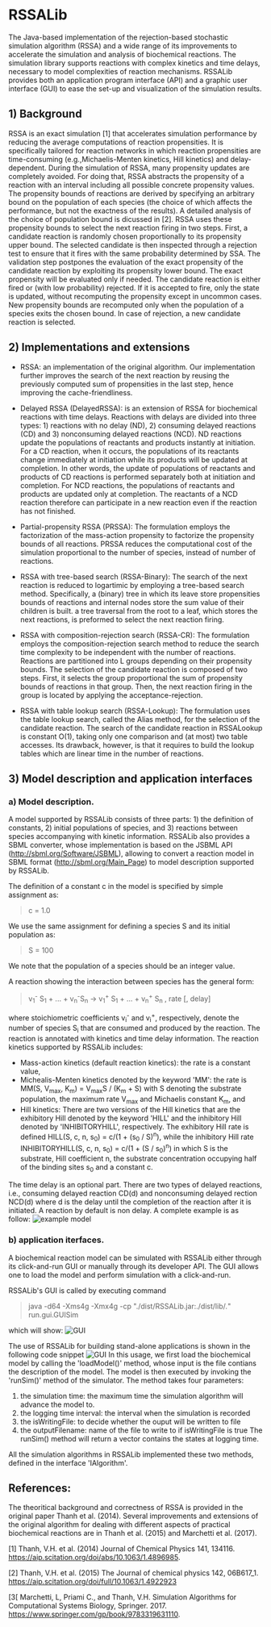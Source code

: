 # RSSALib
The Java-based implementation of the rejection-based stochastic simulation algorithm (RSSA) and a wide range of its improvements to accelerate the simulation and analysis of biochemical reactions. The simulation library supports reactions with complex kinetics and time delays, necessary to model complexities of reaction mechanisms. RSSALib provides both an application program interface (API) and a graphic user interface (GUI) to ease the set-up and visualization of the simulation results. 

## 1) Background
RSSA is an exact simulation [1] that accelerates simulation performance by reducing the average computations of reaction propensities. It is specifically tailored for reaction networks in which reaction propensities are time-consuming (e.g.,Michaelis-Menten kinetics, Hill kinetics) and delay-dependent. During the simulation of RSSA, many propensity updates are completely avoided. For doing that, RSSA abstracts the propensity of a reaction with an interval including all possible concrete propensity values. The propensity bounds of reactions are derived by specifying an arbitrary bound on the population of each species (the choice of which affects the performance, but not the exactness of the results). A detailed analysis of the choice of population bound is dicussed in [2]. RSSA uses these propensity bounds to select the next reaction firing in two steps. First, a candidate reaction is randomly chosen proportionally to its propensity upper bound. The selected candidate is then inspected through a rejection test to ensure that it fires with the same probability determined by SSA. The validation step postpones the evaluation of the exact propensity of the candidate reaction by exploiting its propensity lower bound. The exact propensity will be evaluated only if needed. The candidate reaction is either fired or (with low probability) rejected. If it is accepted to fire, only the state is updated, without recomputing the propensity except in uncommon cases. New propensity bounds are recomputed only when the population of a species exits the chosen bound. In case of rejection, a new candidate reaction is selected. 

## 2) Implementations and extensions
* RSSA: an implementation of the original algorithm. Our implementation further improves the search of the next reaction by reusing the previously computed sum of propensities in the last step, hence improving the cache-friendliness.

* Delayed RSSA (DelayedRSSA): is an extension of RSSA for biochemical reactions with time delays. Reactions with delays are divided into three types: 1) reactions with no delay (ND), 2) consuming delayed reactions (CD) and 3) nonconsuming delayed reactions (NCD). ND reactions update the populations of reactants and products instantly at initiation. For a CD reaction, when it occurs, the populations of its reactants change immediately at initiation while its products will be updated at completion. In other words, the update of populations of reactants and products of CD reactions is performed separately both at initiation and completion. For NCD reactions, the populations of reactants and products are updated only at completion. The reactants of a NCD reaction therefore can participate in a new reaction even if the reaction has not finished.

* Partial-propensity RSSA (PRSSA): The formulation employs the factorization of the mass-action propensity to factorize the propensity bounds of all reactions. PRSSA reduces the computational cost of the simulation proportional to the number of species, instead of number of reactions. 

* RSSA with tree-based search (RSSA-Binary): The search of the next reaction is reduced to logartimic by employing a tree-based search method. Specifically, a (binary) tree in which its leave store propensities bounds of reactions and internal nodes store the sum value of their children is built. a tree traversal from the root to a leaf, which stores the next reactions, is preformed to select the next reaction firing. 

* RSSA with composition-rejection search (RSSA-CR): The formulation employs the composition-rejection search method to reduce the search time complexity to be independent with the number of reactions. Reactions are partitioned into L groups  depending on their propensity bounds. The selection of the candidate reaction is composed of two steps. First, it selects the group proportional the sum of propensity bounds of reactions in that group. Then, the next reaction firing in the group is located by applying the acceptance-rejection. 

* RSSA with table lookup search (RSSA-Lookup): The formulation uses the table lookup search, called the Alias method, for the selection of the candidate reaction. The search of the candidate reaction in RSSALookup is constant O(1), taking only one comparison and (at most) two table accesses. Its drawback, however, is that it requires to build the lookup tables which are linear time in the number of reactions.

## 3) Model description and application interfaces
### a) Model description. 
A model supported by RSSALib consists of three parts: 1) the definition of constants, 2) initial populations of species, and 3) reactions between species accompanying with kinetic information. RSSALib also provides a SBML converter, whose implementation is based on the JSBML API (http://sbml.org/Software/JSBML), allowing to convert a reaction model in SBML format (http://sbml.org/Main_Page) to model description supported by RSSALib. 

The definition of a constant c in the model is specified by simple assignment as: 
> c = 1.0

We use the same assignment for defining a species S and its initial population as:
> S = 100

We note that the population of a species should be an integer value. 

A reaction showing the interaction between species has the general form:
> v<sub>1</sub><sup>-</sup> S<sub>1</sub> + ... + v<sub>n</sub><sup>-</sup>S<sub>n</sub> -> v<sub>1</sub><sup>+</sup> S<sub>1</sub> + ... + v<sub>n</sub><sup>+</sup> S<sub>n</sub> , rate [, delay]

where stoichiometric coefficients v<sub>i</sub><sup>-</sup> and v<sub>i</sub><sup>+</sup>, respectively, denote the number of species S<sub>i</sub> that are consumed and produced by the reaction. The reaction is annotated with kinetics and time delay information. The reaction kinetics supported by RSSALib includes:

- Mass-action kinetics (default reaction kinetics): the rate is a constant value,
- Michealis-Menten kinetics denoted by the keyword 'MM': the rate is MM(S, V<sub>max</sub>, K<sub>m</sub>) = V<sub>max</sub>S / (K<sub>m</sub> + S) with S denoting the substrate population, the maximum rate V<sub>max</sub> and Michaelis constant K<sub>m</sub>, and
- Hill kinetics: There are two versions of the Hill kinetics that are the exhibitory Hill denoted by the keyword 'HILL' and the inhibitory Hill denoted by 'INHIBITORYHILL', respectively. The exhibitory Hill rate is defined HILL(S, c, n, s<sub>0</sub>) = c/(1 + (s<sub>0</sub> / S)<sup>n</sup>), while the inhibitory Hill rate INHIBITORYHILL(S, c, n, s<sub>0</sub>) = c/(1 + (S / s<sub>0</sub>)<sup>n</sup>) in which S is the substrate, Hill coefficient n, the substrate concentration occupying half of the binding sites s<sub>0</sub> and a constant c.

The time delay is an optional part. There are two types of delayed reactions, i.e., consuming delayed reaction CD(d) and nonconsuming delayed rection NCD(d) where d is the delay until the completion of the reaction after it is initiated. A reaction by default is non delay. A complete example is as follow:
![example model](figs/model_template.gif)

### b) application iterfaces.
A biochemical reaction model can be simulated with RSSALib either through its click-and-run GUI or manually through its developer API. The GUI allows one to load the model and perform simulation with a click-and-run. 

RSSALib's GUI is called by executing command
> java -d64 -Xms4g -Xmx4g -cp "./dist/RSSALib.jar:./dist/lib/*.*" run.gui.GUISim

which will show:
![GUI ](figs/gui_rssa.gif)

The use of RSSALib for building stand-alone applications is shown in the following code snippet
![GUI ](figs/api_rssa.gif)
In this usage, we first load the biochemical model by calling the 'loadModel()' method, whose input is the file contians the description of the model. The model is then executed by invoking the 'runSim()' method of the simulator. The method takes four parameters: 
 1. the simulation time: the maximum time the simulation algorithm will advance the model to.
 2. the logging time interval: the interval when the simulation is recorded
 3. the isWritingFile: to decide whether the ouput will be written to file
 4. the outputFilename: name of the file to write to if isWritingFile is true
The runSim() method will return a vector contains the states at logging time. 

All the simulation algorithms in RSSALib implemented these two methods, defined in the interface 'IAlgorithm'.

## References:

The theoritical background and correctness of RSSA is provided in the original paper Thanh et al. (2014). Several improvements and extensions of the original algorithm for dealing with different aspects of practical biochemical reactions are in Thanh et al. (2015) and Marchetti et al. (2017).

[1] Thanh, V.H. et al. (2014) Journal of Chemical Physics 141, 134116. https://aip.scitation.org/doi/abs/10.1063/1.4896985.

[2] Thanh, V.H. et al. (2015) The Journal of chemical physics 142, 06B617_1. https://aip.scitation.org/doi/full/10.1063/1.4922923

[3[ Marchetti, L, Priami C., and Thanh, V.H. Simulation Algorithms for Computational Systems Biology, Springer. 2017. https://www.springer.com/gp/book/9783319631110.
